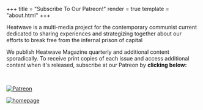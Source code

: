 +++
title = "Subscribe To Our Patreon!"
render = true
template = "about.html"
+++

Heatwave is a multi-media project for the contemporary communist current dedicated to sharing experiences and strategizing together about our efforts to break free from the infernal prison of capital

We publish Heatwave Magazine quarterly and additional content sporadically. To receive print copies of each issue and access additional content when it's released, subscribe at our Patreon by **clicking below:** 

&nbsp;

<a href="https://www.patreon.com/profile/creators?u=158785705" rel="patreon">![Patreon](https://github.com/heatwavemag/heatwavemag.github.io/blob/main/static/processed_images/subscribe.jpeg)</a>

<p>
  <a href="https://www.patreon.com/profile/creators?u=158785705" title="Redirect to homepage">
    <img src="@/about/me.png" alt="homepage" />
  </a>
</p>
